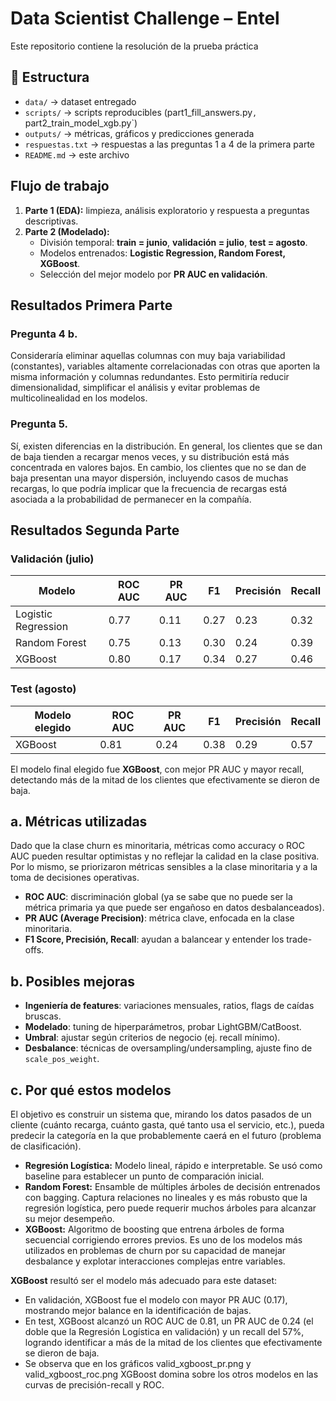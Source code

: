 # Data Scientist Challenge – Entel

Este repositorio contiene la resolución de la prueba práctica

## 📂 Estructura
- `data/` → dataset entregado
- `scripts/` → scripts reproducibles (part1_fill_answers.py`, `part2_train_model_xgb.py`)
- `outputs/` → métricas, gráficos y predicciones generada
- `respuestas.txt` → respuestas a las preguntas 1 a 4 de la primera parte
- `README.md` → este archivo

## Flujo de trabajo
1. **Parte 1 (EDA):** limpieza, análisis exploratorio y respuesta a preguntas descriptivas.
2. **Parte 2 (Modelado):**
   - División temporal: **train = junio**, **validación = julio**, **test = agosto**.
   - Modelos entrenados: **Logistic Regression, Random Forest, XGBoost**.
   - Selección del mejor modelo por **PR AUC en validación**.

## Resultados Primera Parte
### Pregunta 4 b.
Consideraría eliminar aquellas columnas con muy baja variabilidad (constantes), variables altamente correlacionadas con otras que aporten la misma información y columnas redundantes. Esto permitiría reducir dimensionalidad, simplificar el análisis y evitar problemas de multicolinealidad en los modelos.

### Pregunta 5.
Sí, existen diferencias en la distribución. En general, los clientes que se dan de baja tienden a recargar menos veces, y su distribución está más concentrada en valores bajos. En cambio, los clientes que no se dan de baja presentan una mayor dispersión, incluyendo casos de muchas recargas, lo que podría implicar que la frecuencia de recargas está asociada a la probabilidad de permanecer en la compañía.

## Resultados Segunda Parte
### Validación (julio)
| Modelo              | ROC AUC | PR AUC | F1   | Precisión | Recall |
|---------------------|---------|--------|------|-----------|--------|
| Logistic Regression | 0.77    | 0.11   | 0.27 | 0.23      | 0.32   |
| Random Forest       | 0.75    | 0.13   | 0.30 | 0.24      | 0.39   |
| XGBoost             | 0.80    | 0.17   | 0.34 | 0.27      | 0.46   |

### Test (agosto)
| Modelo elegido | ROC AUC | PR AUC | F1   | Precisión | Recall |
|----------------|---------|--------|------|-----------|--------|
| XGBoost        | 0.81    | 0.24   | 0.38 | 0.29      | 0.57   |

El modelo final elegido fue **XGBoost**, con mejor PR AUC y mayor recall, detectando más de la mitad de los clientes que efectivamente se dieron de baja.

## a. Métricas utilizadas
Dado que la clase churn es minoritaria, métricas como accuracy o ROC AUC pueden resultar optimistas y no reflejar la calidad en la clase positiva. Por lo mismo, se priorizaron métricas sensibles a la clase minoritaria y a la toma de decisiones operativas.

- **ROC AUC**: discriminación global (ya se sabe que no puede ser la métrica primaria ya que puede ser engañoso en datos desbalanceados).
- **PR AUC (Average Precision)**: métrica clave, enfocada en la clase minoritaria.
- **F1 Score, Precisión, Recall**: ayudan a balancear y entender los trade-offs.

## b. Posibles mejoras
- **Ingeniería de features**: variaciones mensuales, ratios, flags de caídas bruscas.
- **Modelado**: tuning de hiperparámetros, probar LightGBM/CatBoost.
- **Umbral**: ajustar según criterios de negocio (ej. recall mínimo).
- **Desbalance**: técnicas de oversampling/undersampling, ajuste fino de `scale_pos_weight`.

## c. Por qué estos modelos
El objetivo es construir un sistema que, mirando los datos pasados de un cliente (cuánto recarga, cuánto gasta, qué tanto usa el servicio, etc.), pueda predecir la categoría en la que probablemente caerá en el futuro (problema de clasificación).

- **Regresión Logística:** Modelo lineal, rápido e interpretable. Se usó como baseline para establecer un punto de comparación inicial.
- **Random Forest:** Ensamble de múltiples árboles de decisión entrenados con bagging. Captura relaciones no lineales y es más robusto que la regresión logística, pero puede requerir muchos árboles para alcanzar su mejor desempeño.
- **XGBoost:** Algoritmo de boosting que entrena árboles de forma secuencial corrigiendo errores previos. Es uno de los modelos más utilizados en problemas de churn por su capacidad de manejar desbalance y explotar interacciones complejas entre variables.

**XGBoost** resultó ser el modelo más adecuado para este dataset:
- En validación, XGBoost fue el modelo con mayor PR AUC (0.17), mostrando mejor balance en la identificación de bajas.
- En test, XGBoost alcanzó un ROC AUC de 0.81, un PR AUC de 0.24 (el doble que la Regresión Logística en validación) y un recall del 57%, logrando identificar a más de la mitad de los clientes que efectivamente se dieron de baja.
- Se observa que en los gráficos valid_xgboost_pr.png y valid_xgboost_roc.png XGBoost domina sobre los otros modelos en las curvas de precisión-recall y ROC.
